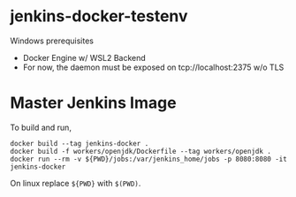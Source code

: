 # jenkins-docker-testenv

Windows prerequisites
- Docker Engine w/ WSL2 Backend
- For now, the daemon must be exposed on tcp://localhost:2375 w/o TLS

# Master Jenkins Image

To build and run,

```
docker build --tag jenkins-docker .
docker build -f workers/openjdk/Dockerfile --tag workers/openjdk .
docker run --rm -v ${PWD}/jobs:/var/jenkins_home/jobs -p 8080:8080 -it jenkins-docker
```

On linux replace `${PWD}` with `$(PWD)`.
